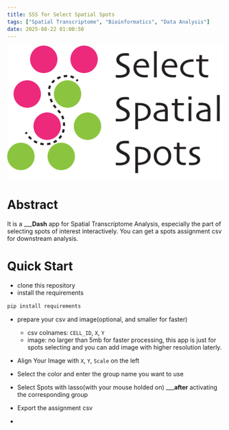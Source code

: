 ```yaml
---
title: SSS for Select Spatial Spots
tags: ["Spatial Transcriptome", "Bioinformatics", "Data Analysis"]
date: 2025-08-22 01:00:50
---
```

![logo](./src/logo.png)
# Abstract
It is a _____Dash__ app for Spatial Transcriptome Analysis, especially the part of selecting spots of interest interactively. You can get a spots assignment csv for downstream analysis.

# Quick Start

- clone this repository
- install the requirements
```bash
pip install requirements
```
- prepare your csv and image(optional, and smaller for faster)
    - csv colnames: `CELL_ID`, `X`, `Y`
    - image: no larger than 5mb for faster processing, this app is just for spots selecting and you can add image with higher resolution laterly.

- Align Your Image with `X`, `Y`, `Scale` on the left
- Select the color and enter the group name you want to use
- Select Spots with lasso(with your mouse holded on) _____after__ activating the corresponding group
- Export the assignment csv
- 
